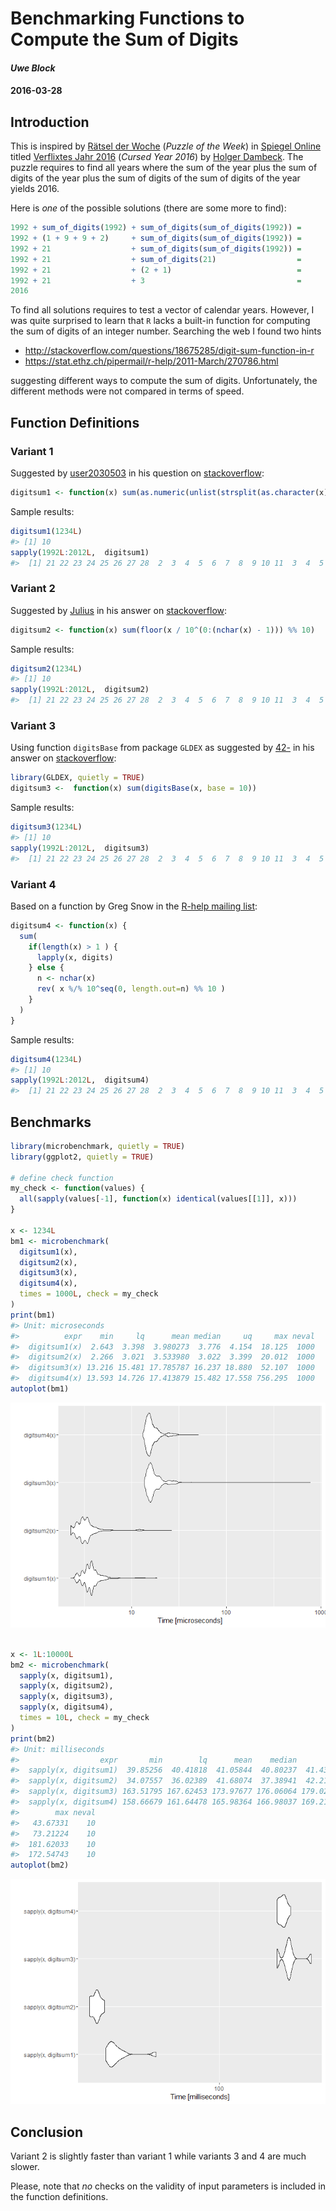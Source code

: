 Benchmarking Functions to Compute the Sum of Digits
===================================================

#### *Uwe Block*

#### 2016-03-28

Introduction
------------

This is inspired by [Rätsel der Woche](http://www.spiegel.de/wissenschaft/mensch/raetsel-der-woche-verflixtes-jahr-2016-a-1069870.html) (*Puzzle of the Week*) in [Spiegel Online](http://www.spiegel.de/wissenschaft/mensch/raetsel-der-woche-verflixtes-jahr-2016-a-1069870.html) titled [Verflixtes Jahr 2016](http://www.spiegel.de/wissenschaft/mensch/raetsel-der-woche-verflixtes-jahr-2016-a-1069870.html) (*Cursed Year 2016*) by [Holger Dambeck](http://www.spiegel.de/impressum/autor-1707.html). The puzzle requires to find all years where the sum of the year plus the sum of digits of the year plus the sum of digits of the sum of digits of the year yields 2016.

Here is *one* of the possible solutions (there are some more to find):

``` r
1992 + sum_of_digits(1992) + sum_of_digits(sum_of_digits(1992)) =
1992 + (1 + 9 + 9 + 2)     + sum_of_digits(sum_of_digits(1992)) =
1992 + 21                  + sum_of_digits(sum_of_digits(1992)) =
1992 + 21                  + sum_of_digits(21)                  =
1992 + 21                  + (2 + 1)                            =
1992 + 21                  + 3                                  =
2016
```

To find all solutions requires to test a vector of calendar years. However, I was quite surprised to learn that `R` lacks a built-in function for computing the sum of digits of an integer number. Searching the web I found two hints

-   <http://stackoverflow.com/questions/18675285/digit-sum-function-in-r>
-   <https://stat.ethz.ch/pipermail/r-help/2011-March/270786.html>

suggesting different ways to compute the sum of digits. Unfortunately, the different methods were not compared in terms of speed.

Function Definitions
--------------------

### Variant 1

Suggested by [user2030503](http://stackoverflow.com/users/2030503/user2030503) in his question on [stackoverflow](http://stackoverflow.com/q/18675285/3817004):

``` r
digitsum1 <- function(x) sum(as.numeric(unlist(strsplit(as.character(x), split = ""))))
```

Sample results:

``` r
digitsum1(1234L)
#> [1] 10
sapply(1992L:2012L,  digitsum1)
#>  [1] 21 22 23 24 25 26 27 28  2  3  4  5  6  7  8  9 10 11  3  4  5
```

### Variant 2

Suggested by [Julius](http://stackoverflow.com/users/1320535/julius) in his answer on [stackoverflow](http://stackoverflow.com/a/18675519/3817004):

``` r
digitsum2 <- function(x) sum(floor(x / 10^(0:(nchar(x) - 1))) %% 10)
```

Sample results:

``` r
digitsum2(1234L)
#> [1] 10
sapply(1992L:2012L,  digitsum2)
#>  [1] 21 22 23 24 25 26 27 28  2  3  4  5  6  7  8  9 10 11  3  4  5
```

### Variant 3

Using function `digitsBase` from package `GLDEX` as suggested by [42-](http://stackoverflow.com/users/1855677/42) in his answer on [stackoverflow](http://stackoverflow.com/a/18675445/3817004):

``` r
library(GLDEX, quietly = TRUE)
digitsum3 <-  function(x) sum(digitsBase(x, base = 10))
```

Sample results:

``` r
digitsum3(1234L)
#> [1] 10
sapply(1992L:2012L,  digitsum3)
#>  [1] 21 22 23 24 25 26 27 28  2  3  4  5  6  7  8  9 10 11  3  4  5
```

### Variant 4

Based on a function by Greg Snow in the [R-help mailing list](https://stat.ethz.ch/pipermail/r-help/2011-March/270786.html):

``` r
digitsum4 <- function(x) {
  sum(
    if(length(x) > 1 ) {
      lapply(x, digits)
    } else {
      n <- nchar(x)
      rev( x %/% 10^seq(0, length.out=n) %% 10 )
    }
  )
}
```

Sample results:

``` r
digitsum4(1234L)
#> [1] 10
sapply(1992L:2012L,  digitsum4)
#>  [1] 21 22 23 24 25 26 27 28  2  3  4  5  6  7  8  9 10 11  3  4  5
```

Benchmarks
----------

``` r
library(microbenchmark, quietly = TRUE)
library(ggplot2, quietly = TRUE)

# define check function
my_check <- function(values) {
  all(sapply(values[-1], function(x) identical(values[[1]], x)))
}

x <- 1234L
bm1 <- microbenchmark(
  digitsum1(x),
  digitsum2(x),
  digitsum3(x),
  digitsum4(x),
  times = 1000L, check = my_check
)
print(bm1)
#> Unit: microseconds
#>          expr    min     lq      mean median     uq     max neval
#>  digitsum1(x)  2.643  3.398  3.980273  3.776  4.154  18.125  1000
#>  digitsum2(x)  2.266  3.021  3.533980  3.022  3.399  20.012  1000
#>  digitsum3(x) 13.216 15.481 17.785787 16.237 18.880  52.107  1000
#>  digitsum4(x) 13.593 14.726 17.413879 15.482 17.558 756.295  1000
autoplot(bm1)
```

![](digitsum_benchmark_files/figure-markdown_github/benchmark-1.png)<!-- -->

``` r

x <- 1L:10000L
bm2 <- microbenchmark(
  sapply(x, digitsum1),
  sapply(x, digitsum2),
  sapply(x, digitsum3),
  sapply(x, digitsum4),
  times = 10L, check = my_check
)
print(bm2)
#> Unit: milliseconds
#>                  expr       min        lq      mean    median        uq
#>  sapply(x, digitsum1)  39.85256  40.41818  41.05844  40.80237  41.43198
#>  sapply(x, digitsum2)  34.07557  36.02389  41.68074  37.38941  42.21962
#>  sapply(x, digitsum3) 163.51795 167.62453 173.97677 176.06064 179.02333
#>  sapply(x, digitsum4) 158.66679 161.64478 165.98364 166.98037 169.21301
#>        max neval
#>   43.67331    10
#>   73.21224    10
#>  181.62033    10
#>  172.54743    10
autoplot(bm2)
```

![](digitsum_benchmark_files/figure-markdown_github/benchmark-2.png)<!-- -->

Conclusion
----------

Variant 2 is slightly faster than variant 1 while variants 3 and 4 are much slower.

Please, note that *no* checks on the validity of input parameters is included in the function definitions.
